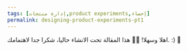 ```yaml
---
tags: [إدارة منتجات,product experiments,إحصاء]
permalink: designing-product-experiments-pt1
---
```

اهلا وسهلا! 👋🏻
هذا المقالة تحت الانشاء حاليا، شكرا جدا لاهتمامك. :) 🙏